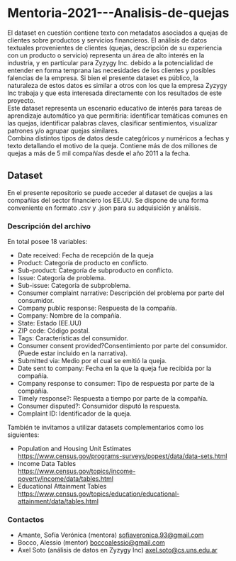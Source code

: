 # **Mentoria-2021---Analisis-de-quejas**

El dataset en cuestión contiene texto con metadatos asociados a quejas de clientes sobre productos y servicios financieros. El análisis de datos textuales provenientes de clientes (quejas, descripción de su experiencia con un producto o servicio) representa un área de alto interés en la industria, y en particular para Zyzygy Inc. debido a la potencialidad de entender en forma temprana las necesidades de los clientes y posibles falencias de la empresa. Si bien el presente dataset es público, la naturaleza de estos datos es similar a otros con los que la empresa Zyzygy Inc trabaja y que esta interesada directamente con los resultados de este proyecto. <br />
Este dataset representa un escenario educativo de interés para tareas de aprendizaje automático ya que permitiría: identificar temáticas comunes en las quejas, identificar palabras claves, clasificar sentimientos, visualizar patrones y/o agrupar quejas similares. <br />
Combina distintos tipos de datos desde categóricos y numéricos a fechas y texto detallando el motivo de la queja. Contiene más de dos millones de quejas a más de 5 mil compañías desde el año 2011 a la fecha. 
<br />
## **Dataset**
En el presente repositorio se puede acceder al dataset de quejas a las compañias del sector financiero los EE.UU. Se dispone de una forma conveniente en formato .csv y .json para su adquisición y análisis. <br />

### **Descripción del archivo**
En total posee 18 variables: <br />
* Date received: Fecha de recepción de la queja <br />
* Product: Categoría de producto en conflicto.  <br />
* Sub-product: Categoría de subproducto en conflicto.  <br />
* Issue: Categoría de problema. <br />
* Sub-issue:  Categoría de subproblema. <br />
* Consumer complaint narrative: Descripción del problema por parte del consumidor. <br />
* Company public response: Respuesta de la compañía. <br />
* Company: Nombre de la compañía. <br />
* State: Estado (EE.UU) <br />
* ZIP code: Código postal. <br />
* Tags: Características del consumidor. <br />
* Consumer consent provided?Consentimiento por parte del consumidor. (Puede estar incluido en la narrativa). <br />
* Submitted via: Medio por el cual se emitió la queja. <br />
* Date sent to company: Fecha en la que la queja fue recibida por la compañía. <br />
* Company response to consumer: Tipo de respuesta por parte de la compañía. <br />
* Timely response?: Respuesta a tiempo por parte de la compañía. <br />
* Consumer disputed?: Consumidor disputó la respuesta. <br />
* Complaint ID: Identificador de la queja. <br />

También te invitamos a utilizar datasets complementarios como los siguientes: <br />
* Population and Housing Unit Estimates <br /> <https://www.census.gov/programs-surveys/popest/data/data-sets.html>
* Income Data Tables <br /> <https://www.census.gov/topics/income-poverty/income/data/tables.html>
* Educational Attainment Tables <br /> <https://www.census.gov/topics/education/educational-attainment/data/tables.html>
### **Contactos**
* Amante, Sofía Verónica (mentora) <sofiaveronica.93@gmail.com> <br />
* Bocco, Alessio (mentor) <boccoalessio@gmail.com> <br />
* Axel Soto (análisis de datos en Zyzygy Inc) <axel.soto@cs.uns.edu.ar> <br />
